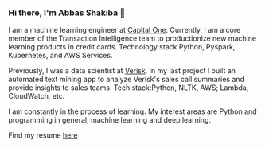 ### Hi there, I'm Abbas Shakiba 👋
I am a machine learning engineer at [Capital One](https://capitalone.com). Currently, I am a core member of the Transaction Intelligence team to productionize new machine learning products in credit cards. Technology stack Python, Pyspark, Kubernetes, and AWS Services.

Previously, I was a data scientist at [Verisk](https://verisk.com). In my last project I built an automated text mining app to analyze Verisk's sales call summaries and provide insights to sales teams. Tech stack:Python, NLTK, AWS; Lambda, CloudWatch, etc.

I am constantly in the process of learning. My interest areas are Python and programming in general, machine learning and deep learning.

Find my resume [here](abbas_shakiba_mle.pdf)

<!--
**abshakiba/abshakiba** is a ✨ _special_ ✨ repository because its `README.md` (this file) appears on your GitHub profile.

Here are some ideas to get you started:

- 🔭 I’m currently working on ...
- 🌱 I’m currently learning ...
- 👯 I’m looking to collaborate on ...
- 🤔 I’m looking for help with ...
- 💬 Ask me about ...
- 📫 How to reach me: ...
- 😄 Pronouns: ...
- ⚡ Fun fact: ...
-->
